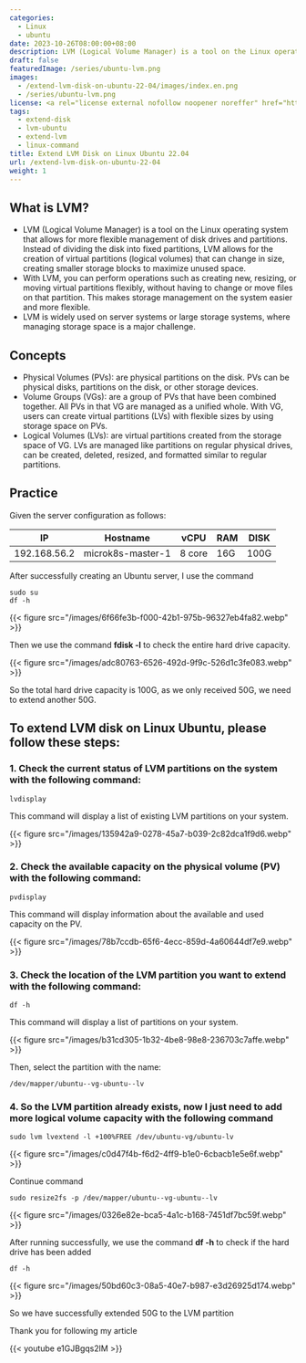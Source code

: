 ```yaml
---
categories:
  - Linux
  - ubuntu
date: 2023-10-26T08:00:00+08:00
description: LVM (Logical Volume Manager) is a tool on the Linux operating system that allows more flexible management of drives and drive partitions. Instead of dividing the drive into fixed partitions, LVM allows the creation of virtual volumes (logical volumes) that can be resized, creating many smaller storage blocks to make the most of free space.
draft: false
featuredImage: /series/ubuntu-lvm.png
images:
  - /extend-lvm-disk-on-ubuntu-22-04/images/index.en.png
  - /series/ubuntu-lvm.png
license: <a rel="license external nofollow noopener noreffer" href="https://creativecommons.org/licenses/by-nc/4.0/" target="_blank">CC BY-NC 4.0</a>
tags:
  - extend-disk
  - lvm-ubuntu
  - extend-lvm
  - linux-command
title: Extend LVM Disk on Linux Ubuntu 22.04
url: /extend-lvm-disk-on-ubuntu-22-04
weight: 1
---
```


## What is LVM?

- LVM (Logical Volume Manager) is a tool on the Linux operating system that allows for more flexible management of disk drives and partitions. Instead of dividing the disk into fixed partitions, LVM allows for the creation of virtual partitions (logical volumes) that can change in size, creating smaller storage blocks to maximize unused space.
- With LVM, you can perform operations such as creating new, resizing, or moving virtual partitions flexibly, without having to change or move files on that partition. This makes storage management on the system easier and more flexible.
- LVM is widely used on server systems or large storage systems, where managing storage space is a major challenge.

## Concepts

- Physical Volumes (PVs): are physical partitions on the disk. PVs can be physical disks, partitions on the disk, or other storage devices.
- Volume Groups (VGs): are a group of PVs that have been combined together. All PVs in that VG are managed as a unified whole. With VG, users can create virtual partitions (LVs) with flexible sizes by using storage space on PVs.
- Logical Volumes (LVs): are virtual partitions created from the storage space of VG. LVs are managed like partitions on regular physical drives, can be created, deleted, resized, and formatted similar to regular partitions.

## Practice

Given the server configuration as follows:

| IP           | Hostname          | vCPU   | RAM | DISK |
| ------------ | ----------------- | ------ | --- | ---- |
| 192.168.56.2 | microk8s-master-1 | 8 core | 16G | 100G |

After successfully creating an Ubuntu server, I use the command

```shell
sudo su
df -h
```

{{< figure src="/images/6f66fe3b-f000-42b1-975b-96327eb4fa82.webp" >}}

Then we use the command **fdisk -l** to check the entire hard drive capacity.

{{< figure src="/images/adc80763-6526-492d-9f9c-526d1c3fe083.webp" >}}

So the total hard drive capacity is 100G, as we only received 50G, we need to extend another 50G.

## To extend LVM disk on Linux Ubuntu, please follow these steps:

### 1. Check the current status of LVM partitions on the system with the following command:

```shell
lvdisplay
```

This command will display a list of existing LVM partitions on your system.

{{< figure src="/images/135942a9-0278-45a7-b039-2c82dca1f9d6.webp" >}}

### 2. Check the available capacity on the physical volume (PV) with the following command:

```shell
pvdisplay
```

This command will display information about the available and used capacity on the PV.

{{< figure src="/images/78b7ccdb-65f6-4ecc-859d-4a60644df7e9.webp" >}}

### 3. Check the location of the LVM partition you want to extend with the following command:

```shell
df -h
```

This command will display a list of partitions on your system.

{{< figure src="/images/b31cd305-1b32-4be8-98e8-236703c7affe.webp" >}}

Then, select the partition with the name:

```shell
/dev/mapper/ubuntu--vg-ubuntu--lv
```

### 4. So the LVM partition already exists, now I just need to add more logical volume capacity with the following command

```shell
sudo lvm lvextend -l +100%FREE /dev/ubuntu-vg/ubuntu-lv
```

{{< figure src="/images/c0d47f4b-f6d2-4ff9-b1e0-6cbacb1e5e6f.webp" >}}

Continue command

```shell
sudo resize2fs -p /dev/mapper/ubuntu--vg-ubuntu--lv
```

{{< figure src="/images/0326e82e-bca5-4a1c-b168-7451df7bc59f.webp" >}}

After running successfully, we use the command **df -h** to check if the hard drive has been added

```shell
df -h
```

{{< figure src="/images/50bd60c3-08a5-40e7-b987-e3d26925d174.webp" >}}

So we have successfully extended 50G to the LVM partition

Thank you for following my article

{{< youtube e1GJBgqs2lM >}}
